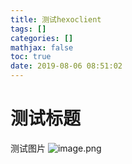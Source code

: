 ```yaml
---
title: 测试hexoclient
tags: []
categories: []
mathjax: false
toc: true
date: 2019-08-06 08:51:02
---
```


# 测试标题
测试图片
![image.png](/images/2019/08/06/4199dd60-b7e4-11e9-b3f2-f3d5c3baeff6.png)